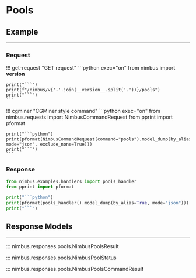 # Pools

## Example
---

### Request
!!! get-request "GET request"
    ```python exec="on"
    from nimbus import __version__

    print("```")
    print(f"/nimbus/v{'-'.join(__version__.split('.'))}/pools")
    print("```")
    ```


!!! cgminer "CGMiner style command"
    ```python exec="on"
    from nimbus.requests import NimbusCommandRequest
    from pprint import pformat


    print("```python")
    print(pformat(NimbusCommandRequest(command="pools").model_dump(by_alias=True, mode="json", exclude_none=True)))
    print("```")
    ```

### Response
```python exec="on"
from nimbus.examples.handlers import pools_handler
from pprint import pformat

print("```python")
print(pformat(pools_handler().model_dump(by_alias=True, mode="json")))
print("```")
```


## Response Models
---

::: nimbus.responses.pools.NimbusPoolsResult

::: nimbus.responses.pools.NimbusPoolStatus

::: nimbus.responses.pools.NimbusPoolsCommandResult

